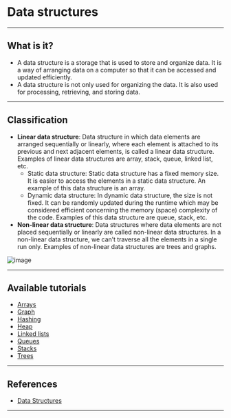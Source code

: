 # Data structures
***

## What is it?
- A data structure is a storage that is used to store and organize data. It is a way of arranging data on a computer so that it can be accessed and updated efficiently.
- A data structure is not only used for organizing the data. It is also used for processing, retrieving, and storing data.
***

## Classification
- **Linear data structure**: Data structure in which data elements are arranged sequentially or linearly, where each element is attached to its previous and next adjacent elements, is called a linear data structure. Examples of linear data structures are array, stack, queue, linked list, etc.
    - Static data structure: Static data structure has a fixed memory size. It is easier to access the elements in a static data structure. An example of this data structure is an array.
    - Dynamic data structure: In dynamic data structure, the size is not fixed. It can be randomly updated during the runtime which may be considered efficient concerning the memory (space) complexity of the code. Examples of this data structure are queue, stack, etc.
- **Non-linear data structure**: Data structures where data elements are not placed sequentially or linearly are called non-linear data structures. In a non-linear data structure, we can’t traverse all the elements in a single run only. Examples of non-linear data structures are trees and graphs.

![image](https://user-images.githubusercontent.com/89139139/209138838-432f3914-f642-4f72-8876-5f05dca4d4aa.png)
***

## Available tutorials
- [Arrays](https://github.com/kyaiooiayk/Python-Programming/blob/main/tutorials/Data-Structures/tutorials/GitHub_MD_rendering/Arrays.ipynb)
- [Graph]()
- [Hashing]()
- [Heap]()
- [Linked lists](https://github.com/kyaiooiayk/Python-Programming/blob/main/tutorials/Data-Structures/tutorials/GitHub_MD_rendering/Linked%20lists.ipynb)
- [Queues](https://github.com/kyaiooiayk/Python-Programming/blob/main/tutorials/Data-Structures/tutorials/GitHub_MD_rendering/Queues.ipynb)
- [Stacks](https://github.com/kyaiooiayk/Python-Programming/blob/main/tutorials/Data-Structures/tutorials/GitHub_MD_rendering/Stacks.ipynb)
- [Trees](https://github.com/kyaiooiayk/Python-Programming/blob/main/tutorials/Data-Structures/tutorials/GitHub_MD_rendering/Trees.ipynb)
***

## References
- [Data Structures](https://www.geeksforgeeks.org/data-structures/?ref=shm)
***
